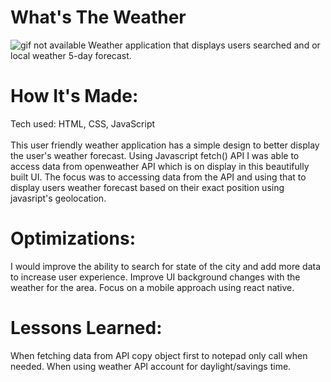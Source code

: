 <div id="header" >
 <h1  class="heading-element" dir="auto">What's The Weather</h1>
 <img src="https://i.imgur.com/F2Tzsxu.gif" alt="gif not available">
Weather application that displays users searched and or local weather 5-day forecast.
</div>

<div id="header" >
 <h1 class="heading-element" dir="auto">How It's Made:</h1>
 Tech used: HTML, CSS, JavaScript<br/><br/>
 This user friendly weather application has a simple design to better display the user's weather forecast. Using Javascript fetch() API I was able to access data from openweather API which is on display in this beautifully built UI. The focus was to accessing data from the API and using that to display users weather forecast based on their exact position using javasript's geolocation.
</div>


<div id="header" >
 <h1 class="heading-element" dir="auto">Optimizations:</h1>
 I would improve the ability to search for state of the city and add more data to increase user experience. Improve UI background changes with the weather for the area. Focus on a mobile approach using react native.
</div>

<div id="header">
 <h1 class="heading-element" dir="auto">Lessons Learned:</h1>
  When fetching data from API copy object first to notepad only call when needed. When using weather API account for daylight/savings time.
</div>
